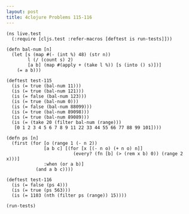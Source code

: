```yaml
---
layout: post
title: 4clojure Problems 115-116
---
```


<pre><code class="language-klipse">(ns live.test
  (:require [cljs.test :refer-macros [deftest is run-tests]]))
  
(defn bal-num [n]
  (let [s (map #(- (int %) 48) (str n))
        l (/ (count s) 2)
        [a b] (map #(apply + (take l %)) [s (into () s)])]
    (= a b)))

(deftest test-115
  (is (= true (bal-num 11)))
  (is (= true (bal-num 121)))
  (is (= false (bal-num 123)))
  (is (= true (bal-num 0)))
  (is (= false (bal-num 88099)))
  (is (= true (bal-num 89098)))
  (is (= true (bal-num 89089)))
  (is (= (take 20 (filter bal-num (range)))
   [0 1 2 3 4 5 6 7 8 9 11 22 33 44 55 66 77 88 99 101])))

(defn ps [n]
  (first (for [o (range 1 (- n 2))
              [a b c] [(for [x [(- n o) (+ n o) n]]
                         (every? (fn [b] (> (rem x b) 0)) (range 2 x)))]
              :when (or a b)]
           (and a b c))))

(deftest test-116
  (is (= false (ps 4)))
  (is (= true (ps 563)))
  (is (= 1103 (nth (filter ps (range)) 15))))

(run-tests)
</code></pre>
